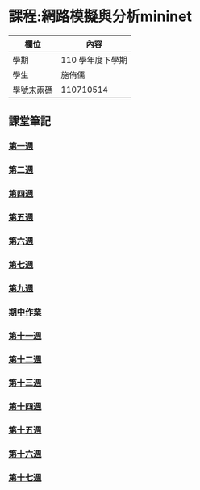 # 課程:網路模擬與分析mininet

欄位 | 內容
-----|--------
學期 | 110 學年度下學期
學生 |  施侑儒
學號末兩碼 | 110710514
## 課堂筆記
### [第一週](https://github.com/lizhyosh3/Mininet/blob/main/%E7%AD%86%E8%A8%98/0214_week1.md)
### [第二週](https://github.com/lizhyosh3/Mininet/blob/main/%E7%AD%86%E8%A8%98/0221_week2.md)
### [第四週](https://github.com/lizhyosh3/Mininet/blob/main/%E7%AD%86%E8%A8%98/0307_week4.md)
### [第五週](https://github.com/lizhyosh3/Mininet/blob/main/%E7%AD%86%E8%A8%98/0314_week5.md)
### [第六週](https://github.com/lizhyosh3/Mininet/blob/main/%E7%AD%86%E8%A8%98/0321_week6.md)
### [第七週](https://github.com/lizhyosh3/Mininet/blob/main/%E7%AD%86%E8%A8%98/0328_week7.md)
### [第九週](https://github.com/lizhyosh3/Mininet/blob/main/%E7%AD%86%E8%A8%98/0411_week9.md)
### [期中作業](https://github.com/lizhyosh3/Mininet/blob/main/%E7%AD%86%E8%A8%98/0418_midterm.md)
### [第十一週](https://github.com/lizhyosh3/Mininet/blob/main/%E7%AD%86%E8%A8%98/0425_week11.md)
### [第十二週](https://github.com/lizhyosh3/Mininet/blob/main/%E7%AD%86%E8%A8%98/0502_week12.md)
### [第十三週](https://github.com/lizhyosh3/Mininet/blob/main/%E7%AD%86%E8%A8%98/0509_week13.md)
### [第十四週](https://github.com/lizhyosh3/Mininet/blob/main/%E7%AD%86%E8%A8%98/0516_week14.md)
### [第十五週](https://github.com/lizhyosh3/Mininet/blob/main/%E7%AD%86%E8%A8%98/0523_week15.md)
### [第十六週](https://github.com/lizhyosh3/Mininet/blob/main/%E7%AD%86%E8%A8%98/0530_week16.md)
### [第十七週](https://github.com/lizhyosh3/Mininet/blob/main/%E7%AD%86%E8%A8%98/0606_week17.md)